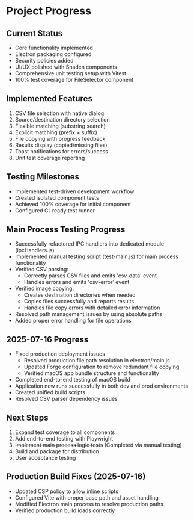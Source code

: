 # Project Progress

## Current Status

- Core functionality implemented
- Electron packaging configured
- Security policies added
- UI/UX polished with Shadcn components
- Comprehensive unit testing setup with Vitest
- 100% test coverage for FileSelector component

## Implemented Features

1. CSV file selection with native dialog
2. Source/destination directory selection
3. Flexible matching (substring search)
4. Explicit matching (prefix + suffix)
5. File copying with progress feedback
6. Results display (copied/missing files)
7. Toast notifications for errors/success
8. Unit test coverage reporting

## Testing Milestones

- Implemented test-driven development workflow
- Created isolated component tests
- Achieved 100% coverage for initial component
- Configured CI-ready test runner

## Main Process Testing Progress

- Successfully refactored IPC handlers into dedicated module (ipcHandlers.js)
- Implemented manual testing script (test-main.js) for main process functionality
- Verified CSV parsing:
  - Correctly parses CSV files and emits 'csv-data' event
  - Handles errors and emits 'csv-error' event
- Verified image copying:
  - Creates destination directories when needed
  - Copies files successfully and reports results
  - Handles file copy errors with detailed error information
- Resolved path management issues by using absolute paths
- Added proper error handling for file operations

## 2025-07-16 Progress

- Fixed production deployment issues
  - Resolved production file path resolution in electron/main.js
  - Updated Forge configuration to remove redundant file copying
  - Verified macOS app bundle structure and functionality
- Completed end-to-end testing of macOS build
- Application now runs successfully in both dev and prod environments
- Created unified build scripts
- Resolved CSV parser dependency issues

## Next Steps

1. Expand test coverage to all components
2. Add end-to-end testing with Playwright
3. ~~Implement main process logic tests~~ (Completed via manual testing)
4. Build and package for distribution
5. User acceptance testing

## Production Build Fixes (2025-07-16)

- Updated CSP policy to allow inline scripts
- Configured Vite with proper base path and asset handling
- Modified Electron main process to resolve production paths
- Verified production build loads correctly
